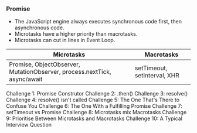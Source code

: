 ### Promise

- The JavaScript engine always executes synchronous code first, then asynchronous code.
- Microtasks have a higher priority than macrotasks.
- Microtasks can cut in lines in Event Loop.

| Microtasks                                                               | Macrotasks                   |
| ------------------------------------------------------------------------ | ---------------------------- |
| Promise, ObjectObserver, MutationObserver, process.nextTick, async/await | setTimeout, setInterval, XHR |

Challenge 1: Promise Construtor
Challenge 2: .then()
Challenge 3: resolve()
Challenge 4: resolve() isn't called
Challenge 5: The One That's There to Confuse You
Challenge 6: The One With a Fulfilling Promise
Challenge 7: setTimeout vs Promise
Challenge 8: Microtasks mix Macrotasks
Challenge 9: Prioritise Between Microtasks and Macrotasks
Challenge 10: A Typical Interview Question
